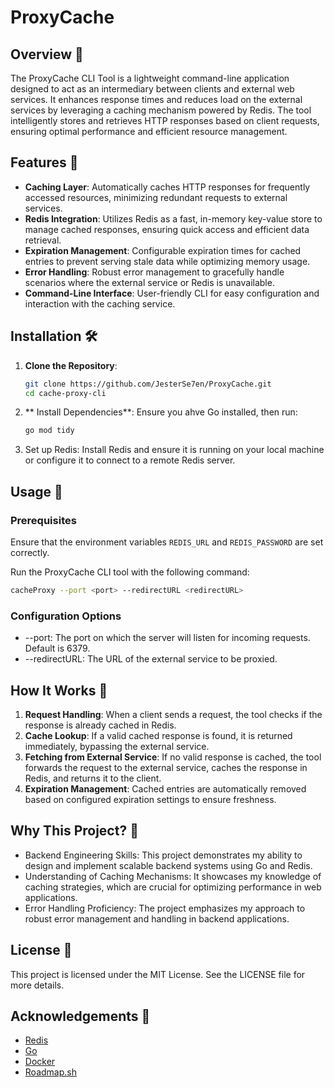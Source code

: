 # ProxyCache

## Overview 📖

The ProxyCache CLI Tool is a lightweight command-line application designed to act as an intermediary between clients and external web services. It enhances response times and reduces load on the external services by leveraging a caching mechanism powered by Redis. The tool intelligently stores and retrieves HTTP responses based on client requests, ensuring optimal performance and efficient resource management.

## Features 🌟

- **Caching Layer**: Automatically caches HTTP responses for frequently accessed resources, minimizing redundant requests to external services.
- **Redis Integration**: Utilizes Redis as a fast, in-memory key-value store to manage cached responses, ensuring quick access and efficient data retrieval.
- **Expiration Management**: Configurable expiration times for cached entries to prevent serving stale data while optimizing memory usage.
- **Error Handling**: Robust error management to gracefully handle scenarios where the external service or Redis is unavailable.
- **Command-Line Interface**: User-friendly CLI for easy configuration and interaction with the caching service.

## Installation 🛠️

1. **Clone the Repository**:
   ```bash
   git clone https://github.com/JesterSe7en/ProxyCache.git
   cd cache-proxy-cli
   ```
2. ** Install Dependencies**: Ensure you ahve Go installed, then run:
   ```bash
   go mod tidy
   ```
3. Set up Redis: Install Redis and ensure it is running on your local machine or configure it to connect to a remote Redis server.


## Usage 📝

### Prerequisites
 Ensure that the environment variables `REDIS_URL` and `REDIS_PASSWORD` are set correctly.

Run the ProxyCache CLI tool with the following command:
```bash
cacheProxy --port <port> --redirectURL <redirectURL>
```

### Configuration Options
- --port: The port on which the server will listen for incoming requests. Default is 6379.
- --redirectURL: The URL of the external service to be proxied.

## How It Works 🔎
1. **Request Handling**: When a client sends a request, the tool checks if the response is already cached in Redis.
2. **Cache Lookup**: If a valid cached response is found, it is returned immediately, bypassing the external service.
3. **Fetching from External Service**: If no valid response is cached, the tool forwards the request to the external service, caches the response in Redis, and returns it to the client.
4. **Expiration Management**: Cached entries are automatically removed based on configured expiration settings to ensure freshness.

## Why This Project? 🤔
  -  Backend Engineering Skills: This project demonstrates my ability to design and implement scalable backend systems using Go and Redis.
  -  Understanding of Caching Mechanisms: It showcases my knowledge of caching strategies, which are crucial for optimizing performance in web applications.
  -  Error Handling Proficiency: The project emphasizes my approach to robust error management and handling in backend applications.

## License 📜

This project is licensed under the MIT License. See the LICENSE file for more details.

## Acknowledgements 🙏

- [Redis](https://redis.io/)
- [Go](https://golang.org/)
- [Docker](https://www.docker.com/)
- [Roadmap.sh](https://roadmap.sh/)
